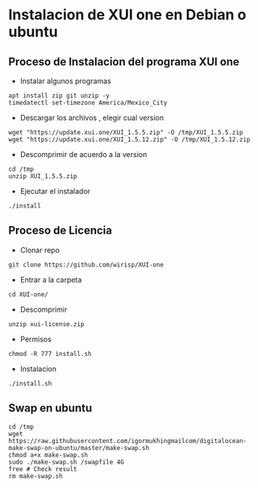 # Instalacion de XUI one en Debian o ubuntu

## Proceso de Instalacion del programa XUI one
- Instalar algunos programas

```
apt install zip git unzip -y
timedatectl set-timezone America/Mexico_City
```

- Descargar los archivos , elegir cual version

```
wget "https://update.xui.one/XUI_1.5.5.zip" -O /tmp/XUI_1.5.5.zip
wget "https://update.xui.one/XUI_1.5.12.zip" -O /tmp/XUI_1.5.12.zip
```

- Descomprimir de acuerdo a la version
```
cd /tmp
unzip XUI_1.5.5.zip
```

- Ejecutar el instalador
```
./install
```

## Proceso de Licencia
- Clonar repo
```
git clone https://github.com/wirisp/XUI-one
```

- Entrar a la carpeta
```
cd XUI-one/
```
- Descomprimir
```
unzip xui-license.zip
```
- Permisos
```
chmod -R 777 install.sh
```
- Instalacion
```
./install.sh
```

## Swap en ubuntu
```
cd /tmp
wget https://raw.githubusercontent.com/igormukhingmailcom/digitalocean-make-swap-on-ubuntu/master/make-swap.sh
chmod a+x make-swap.sh
sudo ./make-swap.sh /swapfile 4G
free # Check result
rm make-swap.sh
```
